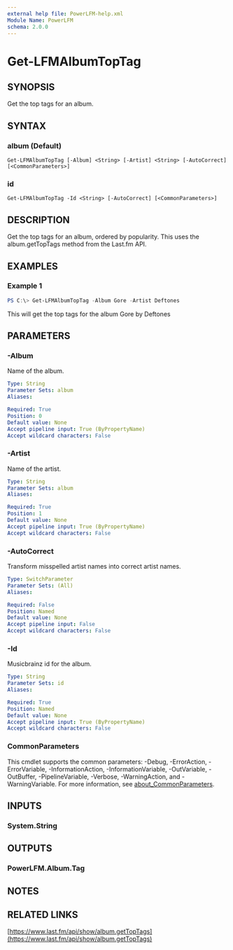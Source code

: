 ```yaml
---
external help file: PowerLFM-help.xml
Module Name: PowerLFM
schema: 2.0.0
---
```


# Get-LFMAlbumTopTag

## SYNOPSIS
Get the top tags for an album.

## SYNTAX

### album (Default)
```
Get-LFMAlbumTopTag [-Album] <String> [-Artist] <String> [-AutoCorrect] [<CommonParameters>]
```

### id
```
Get-LFMAlbumTopTag -Id <String> [-AutoCorrect] [<CommonParameters>]
```

## DESCRIPTION
Get the top tags for an album, ordered by popularity. This uses the album.getTopTags method from the Last.fm API.

## EXAMPLES

### Example 1
```powershell
PS C:\> Get-LFMAlbumTopTag -Album Gore -Artist Deftones
```

This will get the top tags for the album Gore by Deftones

## PARAMETERS

### -Album
Name of the album.

```yaml
Type: String
Parameter Sets: album
Aliases:

Required: True
Position: 0
Default value: None
Accept pipeline input: True (ByPropertyName)
Accept wildcard characters: False
```

### -Artist
Name of the artist.

```yaml
Type: String
Parameter Sets: album
Aliases:

Required: True
Position: 1
Default value: None
Accept pipeline input: True (ByPropertyName)
Accept wildcard characters: False
```

### -AutoCorrect
Transform misspelled artist names into correct artist names.

```yaml
Type: SwitchParameter
Parameter Sets: (All)
Aliases:

Required: False
Position: Named
Default value: None
Accept pipeline input: False
Accept wildcard characters: False
```

### -Id
Musicbrainz id for the album.

```yaml
Type: String
Parameter Sets: id
Aliases:

Required: True
Position: Named
Default value: None
Accept pipeline input: True (ByPropertyName)
Accept wildcard characters: False
```

### CommonParameters
This cmdlet supports the common parameters: -Debug, -ErrorAction, -ErrorVariable, -InformationAction, -InformationVariable, -OutVariable, -OutBuffer, -PipelineVariable, -Verbose, -WarningAction, and -WarningVariable. For more information, see [about_CommonParameters](http://go.microsoft.com/fwlink/?LinkID=113216).

## INPUTS

### System.String

## OUTPUTS

### PowerLFM.Album.Tag

## NOTES

## RELATED LINKS

[https://www.last.fm/api/show/album.getTopTags](https://www.last.fm/api/show/album.getTopTags)
